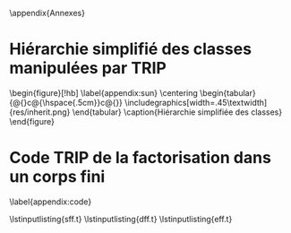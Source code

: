 \appendix{Annexes}

# Hiérarchie simplifié des classes manipulées par TRIP

\begin{figure}[!hb]
    \label{appendix:sun}
    \centering
    \begin{tabular}{@{}c@{\hspace{.5cm}}c@{}}
        \includegraphics[width=.45\textwidth]{res/inherit.png}
    \end{tabular}
    \caption{Hiérarchie simplifiée des classes}
\end{figure}


# Code TRIP de la factorisation dans un corps fini
\label{appendix:code}

\lstinputlisting{sff.t}
\lstinputlisting{dff.t}
\lstinputlisting{eff.t}